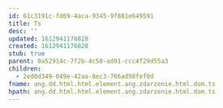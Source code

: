 ```yaml
---
id: 61c3191c-fd69-4aca-9345-9f881e649591
title: Ts
desc: ''
updated: 1612941176828
created: 1612941176828
stub: true
parent: 0a52914c-7f2b-4c50-ad91-ccc4f29d55a3
children:
  - 2ed0d349-049e-42aa-8ec3-766ad98fef0d
fname: ang.dd.html.html.element.ang.zdarzenie.html.dom.ts
hpath: ang.dd.html.html.element.ang.zdarzenie.html.dom.ts
---
```



